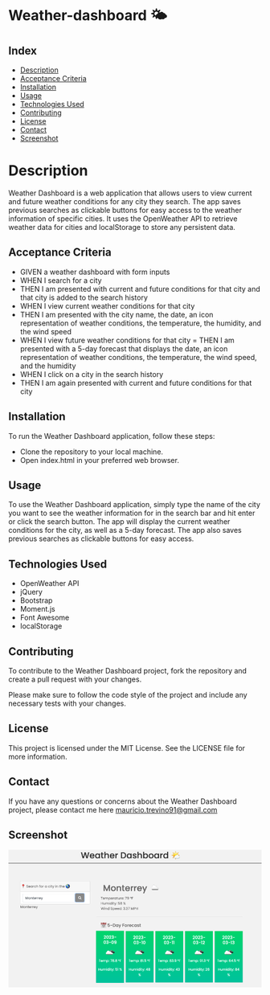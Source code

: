 # Weather-dashboard 🌤️

## Index  
- [Description](#description)
- [Acceptance Criteria](#acceptance-criteria)
- [Installation](#installation)
- [Usage](#usage)
- [Technologies Used](#technologies-used)
- [Contributing](#contributing)
- [License](#license)
- [Contact](#contact)
- [Screenshot](#screenshot)

# Description
Weather Dashboard is a web application that allows users to view current and future weather conditions for any city they search. The app saves previous searches as clickable buttons for easy access to the weather information of specific cities. It uses the OpenWeather API to retrieve weather data for cities and localStorage to store any persistent data.

## Acceptance Criteria
- GIVEN a weather dashboard with form inputs
- WHEN I search for a city
- THEN I am presented with current and future conditions for that city and that city is added to the search history
- WHEN I view current weather conditions for that city
- THEN I am presented with the city name, the date, an icon representation of weather conditions, the temperature, the humidity, and the wind speed
- WHEN I view future weather conditions for that city
= THEN I am presented with a 5-day forecast that displays the date, an icon representation of weather conditions, the temperature, the wind speed, and the humidity
- WHEN I click on a city in the search history
- THEN I am again presented with current and future conditions for that city


## Installation
To run the Weather Dashboard application, follow these steps:

- Clone the repository to your local machine.
- Open index.html in your preferred web browser.

## Usage
To use the Weather Dashboard application, simply type the name of the city you want to see the weather information for in the search bar and hit enter or click the search button. The app will display the current weather conditions for the city, as well as a 5-day forecast. The app also saves previous searches as clickable buttons for easy access.

## Technologies Used
- OpenWeather API
- jQuery
- Bootstrap
- Moment.js
- Font Awesome
- localStorage

## Contributing
To contribute to the Weather Dashboard project, fork the repository and create a pull request with your changes. 

Please make sure to follow the code style of the project and include any necessary tests with your changes.

## License
This project is licensed under the MIT License. See the LICENSE file for more information.

## Contact
If you have any questions or concerns about the Weather Dashboard project, please contact me here mauricio.trevino91@gmail.com

## Screenshot

![FrontEnd](./SS-WD.png)

